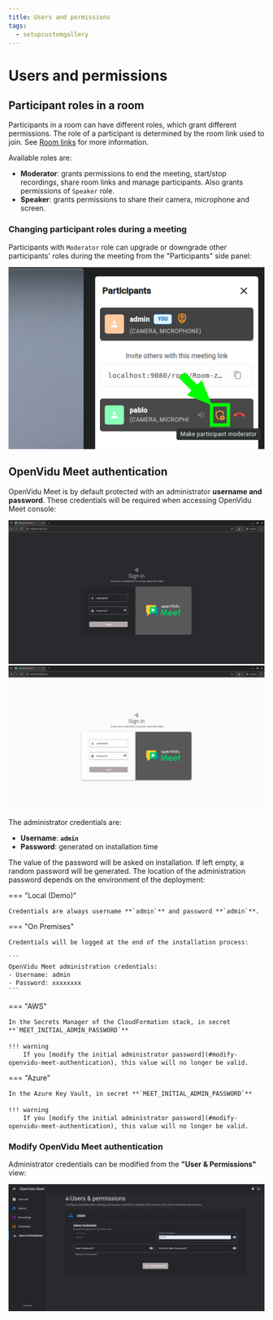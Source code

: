 ```yaml
---
title: Users and permissions
tags:
  - setupcustomgallery
---
```


# Users and permissions

## Participant roles in a room

Participants in a room can have different roles, which grant different permissions. The role of a participant is determined by the room link used to join. See [Room links](./rooms-and-meetings.md#room-links) for more information.

Available roles are:

- **Moderator**: grants permissions to end the meeting, start/stop recordings, share room links and manage participants. Also grants permissions of `Speaker` role.
- **Speaker**: grants permissions to share their camera, microphone and screen.

### Changing participant roles during a meeting

Participants with `Moderator` role can upgrade or downgrade other participants' roles during the meeting from the "Participants" side panel:

<a class="glightbox" href="../../../assets/images/meet/users-and-permissions/upgrade-role.png" data-type="image" data-desc-position="bottom" data-gallery="gallery5"><img src="../../../assets/images/meet/users-and-permissions/upgrade-role.png" loading="lazy"/></a>

## OpenVidu Meet authentication

OpenVidu Meet is by default protected with an administrator **username and password**. These credentials will be required when accessing OpenVidu Meet console:

<a class="glightbox" href="../../../assets/images/meet/users-and-permissions/login-dark.png" data-type="image" data-desc-position="bottom" data-gallery="gallery1"><img src="../../../assets/images/meet/users-and-permissions/login-dark.png#only-dark" loading="lazy" class="control-height round-corners"/></a>
<a class="glightbox" href="../../../assets/images/meet/users-and-permissions/login-light.png" data-type="image" data-desc-position="bottom" data-gallery="gallery1"><img src="../../../assets/images/meet/users-and-permissions/login-light.png#only-light" loading="lazy" class="control-height round-corners"/></a>

The administrator credentials are:

- **Username**: **`admin`**
- **Password**: generated on installation time

The value of the password will be asked on installation. If left empty, a random password  will be generated.
The location of the administration password depends on the environment of the deployment:

=== "Local (Demo)"

    Credentials are always username **`admin`** and password **`admin`**.

=== "On Premises"

    Credentials will be logged at the end of the installation process:

    ```
    OpenVidu Meet administration credentials:
    - Username: admin
    - Password: xxxxxxxx
    ```

=== "AWS"

    In the Secrets Manager of the CloudFormation stack, in secret **`MEET_INITIAL_ADMIN_PASSWORD`**

    !!! warning
        If you [modify the initial administrator password](#modify-openvidu-meet-authentication), this value will no longer be valid.

=== "Azure"

    In the Azure Key Vault, in secret **`MEET_INITIAL_ADMIN_PASSWORD`**

    !!! warning
        If you [modify the initial administrator password](#modify-openvidu-meet-authentication), this value will no longer be valid.

### Modify OpenVidu Meet authentication

Administrator credentials can be modified from the **"User & Permissions"** view:

<a class="glightbox" href="../../../assets/images/meet/users-and-permissions/change-authentication.png" data-type="image" data-desc-position="bottom" data-gallery="gallery2"><img src="../../../assets/images/meet/users-and-permissions/change-authentication.png" loading="lazy"/></a>

<!--## User authentication when joining a meeting

Meetings are always accessed through a **room link**. Room links are unique URLs with random segments difficult to decipher, ensuring a first layer of security: only users that know the link can access the meeting.

!!! info 
    Learn how to obtain room links to be shared here: [Room links](./rooms-and-meetings.md#room-links).

Room links provide a reasonable level of security, but it might not be enough for certain use cases. For this  reason, further authentication can be enforced for users trying to join a meeting using a valid room link. From the **"User & Permissions"** page in OpenVidu Meet, you can configure it:

- **Nobody**: no authentication is required. Anyone with a valid room link can join the meeting.
- **Only moderators**: users joining the meeting through a `Moderator` room link with must authenticate first.
- **Everybody**: all users joining the meeting must authenticate first.

<a class="glightbox" href="../../../assets/images/meet/users-and-permissions/authentication-to-join-meeting.png" data-type="image" data-desc-position="bottom" data-gallery="gallery5"><img src="../../../assets/images/meet/users-and-permissions/authentication-to-join-meeting.png" loading="lazy"/></a>

!!! info
    The only authentication method currently available to enforce when joining a meeting is the OpenVidu Meet **username and password**. Other authentication methods are on the way, including multi-user credentials and OAuth.

-->